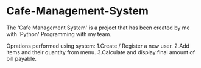 # Cafe-Management-System
The 'Cafe Management System' is a project that has been created by me with 'Python' Programming with my team.

Oprations performed using system:
1.Create / Register a new user.
2.Add items and their quantity from menu.
3.Calculate and display final amount of bill payable.
